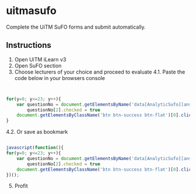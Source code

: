 # uitmasufo
Complete the UiTM SuFO forms and submit automatically.

## Instructions


1. Open UiTM iLearn v3
2. Open SuFO section
3. Choose lecturers of your choice and proceed to evaluate
4.1.  Paste the code below in your browsers console

```javascript


for(y=0; y<=23; y++){
    var questionNo = document.getElementsByName('data[AnalyticSufo][answer'+y+']');
        questionNo[2].checked = true
	document.getElementsByClassName('btn btn-success btn-flat')[0].click()
}

```
4.2. Or save as bookmark

```javascript

javascript(function(){
for(y=0; y<=23; y++){
    var questionNo = document.getElementsByName('data[AnalyticSufo][answer'+y+']');
        questionNo[2].checked = true
	document.getElementsByClassName('btn btn-success btn-flat')[0].click()
})();

```
5. Profit

